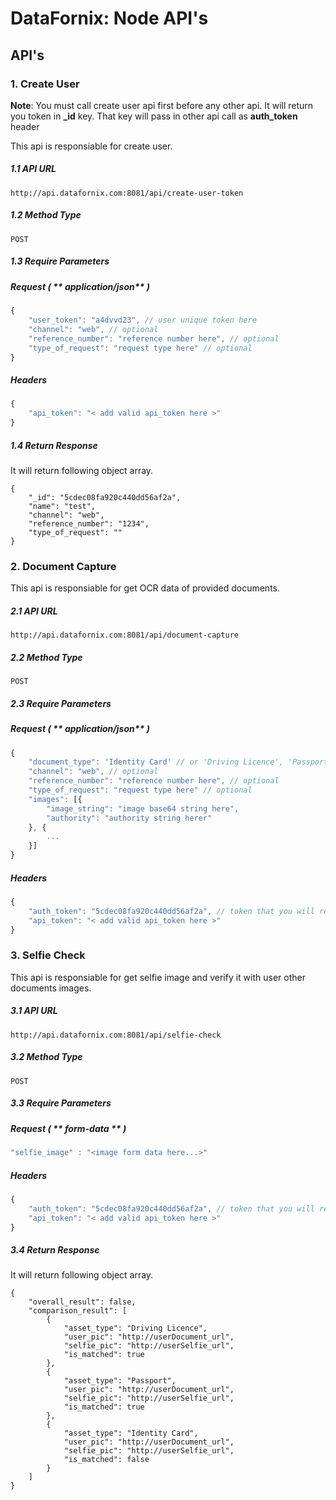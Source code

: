 DataFornix: Node API's
==================================

## API's

### 1. Create User

**Note**: You must call create user api first before any other api. It will return you token in **_id** key. That key will pass in other api call as **auth_token** header

This api is responsiable for create user.

##### 1.1 **API URL**  
`http://api.datafornix.com:8081/api/create-user-token`

##### 1.2 **Method Type**
`POST`

##### 1.3 **Require Parameters**

##### Request ( ** application/json**  )

````js
{
	"user_token": "a4dvvd23", // user unique token here
    "channel": "web", // optional
    "reference_number": "reference number here", // optional
    "type_of_request": "request type here" // optional
}
````

##### Headers

````js
{
    "api_token": "< add valid api_token here >"
}
````

##### 1.4 **Return Response**

It will return following object array.

```
{
    "_id": "5cdec08fa920c440dd56af2a",
    "name": "test",
    "channel": "web",
    "reference_number": "1234",
    "type_of_request": ""
}
```

### 2. Document Capture

This api is responsiable for get OCR data of provided documents. 

##### 2.1 **API URL**  
`http://api.datafornix.com:8081/api/document-capture`

##### 2.2 **Method Type**
`POST`

##### 2.3 **Require Parameters**

##### Request ( ** application/json**  )
````js
{
    "document_type": 'Identity Card' // or 'Driving Licence', 'Passport'
    "channel": "web", // optional
    "reference_number": "reference number here", // optional
    "type_of_request": "request type here" // optional
    "images": [{
        "image_string": "image base64 string here",
        "authority": "authority string herer"
    }, {
        ...
    }]
}
````

##### Headers

````js
{
    "auth_token": "5cdec08fa920c440dd56af2a", // token that you will receive in create-user => _id key response
    "api_token": "< add valid api_token here >"
}
````

### 3. Selfie Check

This api is responsiable for get selfie image and verify it with user other documents images.

##### 3.1 **API URL**  
`http://api.datafornix.com:8081/api/selfie-check`

##### 3.2 **Method Type**
`POST`

##### 3.3 **Require Parameters**

##### Request ( ** form-data **  )

````js
"selfie_image" : "<image form data here...>"
````

##### Headers

````js
{
    "auth_token": "5cdec08fa920c440dd56af2a", // token that you will receive in create-user => _id key response
    "api_token": "< add valid api_token here >"
}
````

##### 3.4 **Return Response**

It will return following object array.

```
{
    "overall_result": false,
    "comparison_result": [
        {
            "asset_type": "Driving Licence",
            "user_pic": "http://userDocument_url",
            "selfie_pic": "http://userSelfie_url",
            "is_matched": true
        },
        {
            "asset_type": "Passport",
            "user_pic": "http://userDocument_url",
            "selfie_pic": "http://userSelfie_url",
            "is_matched": true
        },
        {
            "asset_type": "Identity Card",
            "user_pic": "http://userDocument_url",
            "selfie_pic": "http://userSelfie_url",
            "is_matched": false
        }
    ]
}
```
